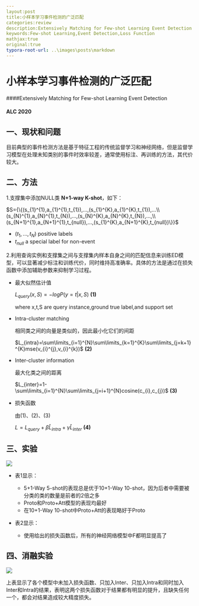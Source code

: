 ```yaml
---
layout:post
title:小样本学习事件检测的广泛匹配
categories:review
description:Extensively Matching for Few-shot Learning Event Detection 
keywords:Few-shot Learning,Event Detection,Loss Function
mathjax:true
original:true
typora-root-url: ..\images\posts\markdown
---
```




# 小样本学习事件检测的广泛匹配

####Extensively Matching for Few-shot Learning Event Detection  

#### ALC 2020

## 一、现状和问题

目前典型的事件检测方法是基于特征工程的传统监督学习和神经网络，但是监督学习模型在处理未知类别的事件时效率较差，通常使用标注、再训练的方法，其代价较大。

## 二、方法

1.支撑集中添加NULL类 **N+1-way K-shot**，如下：

$S={\{(s_{1}^{1},a_{1}^{1},t_{1}),...,(s_{1}^{K},a_{1}^{K},t_{1}),...\\(s_{N}^{1},a_{N}^{1},t_{N}),...,(s_{N}^{K},a_{N}^{K},t_{N}),...,\\(s_{N+1}^{1},a_{N+1}^{1},t_{null}),...,(s_{1}^{K},a_{N+1}^{K},t_{null})\}}$

+ $(t_{1},...,t_{N})$ positive labels
+ $t_{null}$ a special label for non-event

2.利用查询实例和支撑集之间与支撑集内样本自身之间的匹配信息来训练ED模型，可以显著减少标注和训练代价，同时维持高准确率。具体的方法是通过在损失函数中添加辅助参数来抑制学习过程。

+ 最大似然估计值

  $L_{query}(x,S)=-logP(y=t|x,S)$    **(1)**

  where x,t,S are query instance,ground true label,and support set​

+ Intra-cluster matching

  相同类之间的向量是类似的，因此最小化它们的间距

  $L_{intra}=\sum\limits_{i=1}^{N}\sum\limits_{k=1}^{K}\sum\limits_{j=k+1}^{K}mse(v_{i}^{j},v_{i}^{k})$     **(2)**

+ Inter-cluster information

  最大化类之间的距离

  $L_{inter}=1-\sum\limits_{i=1}^{N}\sum\limits_{j=i+1}^{N}cosine(c_{i},c_{j})$   **(3)**

+ 损失函数

  由(1)、(2)、(3)

  $L=L_{query}+\beta \hat{L}_{intra}+\gamma \hat{L}_{inter}$    **(4)**

## 三、实验

![](\\Table12.jpg)



+ 表1显示：
  + 5+1-Way 5-shot的表现总是优于10+1-Way 10-shot，因为后者中需要被分类的类的数量是前者的2倍之多
  + Proto和Proto+Att模型的表现均最好
  + 在10+1-Way 10-shot中Proto+Att的表现略好于Proto 

+ 表2显示：
  + 使用给出的损失函数后，所有的神经网络模型中F都明显提高了

## 四、消融实验

![](\\Table3.jpg)

上表显示了各个模型中未加入损失函数、只加入Inter、只加入Intra和同时加入Inter和Intra的结果，表明这两个损失函数对于结果都有明显的提升，且缺失任何一个，都会对结果造成较大精度损失。





























